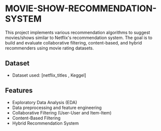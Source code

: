 # MOVIE-SHOW-RECOMMENDATION-SYSTEM
This project implements various recommendation algorithms to suggest movies/shows similar to Netflix's recommendation system. The goal is to build and evaluate collaborative filtering, content-based, and hybrid recommenders using movie rating datasets.
## Dataset
- Dataset used: [netflix_titles , Keggel]

## Features
- Exploratory Data Analysis (EDA)
- Data preprocessing and feature engineering
- Collaborative Filtering (User-User and Item-Item)
- Content-Based Filtering
- Hybrid Recommendation System


